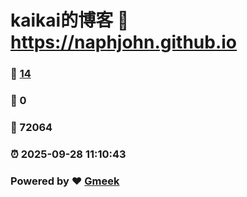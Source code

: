 # kaikai的博客 :link: https://naphjohn.github.io 
### :page_facing_up: [14](https://naphjohn.github.io/tag.html) 
### :speech_balloon: 0 
### :hibiscus: 72064 
### :alarm_clock: 2025-09-28 11:10:43 
### Powered by :heart: [Gmeek](https://github.com/Meekdai/Gmeek)
